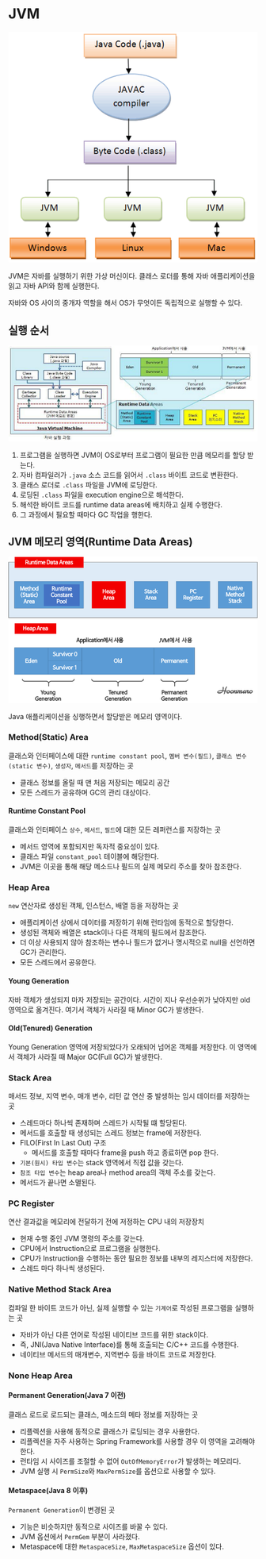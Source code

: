 # JVM

![](../../.gitbook/assets/interview/jvm-and-java/26151B3C59535FCD2A.png)

JVM은 자바를 실행하기 위한 가상 머신이다. 클래스 로더를 통해 자바 애플리케이션을 읽고 자바 API와 함께 실행한다. 

자바와 OS 사이의 중개자 역할을 해서 OS가 무엇이든 독립적으로 실행할 수 있다.

## 실행 순서

![](../../.gitbook/assets/interview/jvm-and-java/2121BB33595349680D.png)

1. 프로그램을 실행하면 JVM이 OS로부터 프로그램이 필요한 만큼 메모리를 할당 받는다.
2. 자바 컴파일러가 `.java` 소스 코드를 읽어서 `.class` 바이트 코드로 변환한다.
3. 클래스 로더로 `.class` 파일을 JVM에 로딩한다.
4. 로딩된 `.class` 파일을 execution engine으로 해석한다.
5. 해석한 바이트 코드를 runtime data areas에 배치하고 실제 수행한다.
6. 그 과정에서 필요할 때마다 GC 작업을 행한다.

## JVM 메모리 영역(Runtime Data Areas)

![](../../.gitbook/assets/interview/jvm-and-java/2158C335595365922B.png)

Java 애플리케이션을 싱행하면서 할당받은 메모리 영역이다.

### Method(Static) Area

클래스와 인터페이스에 대한 `runtime constant pool`, `멤버 변수(필드)`, `클래스 변수(static 변수)`, `생성자`, `메서드`를 저장하는 곳

- 클래스 정보를 올릴 때 맨 처음 저장되는 메모리 공간
- 모든 스레드가 공유하며 GC의 관리 대상이다.

#### Runtime Constant Pool

클래스와 인터페이스 `상수`, `메서드`, `필드`에 대한 모든 레퍼런스를 저장하는 곳

- 메서드 영역에 포함되지만 독자적 중요성이 있다.
- 클래스 파일 `constant_pool` 테이블에 해당한다.
- JVM은 이곳을 통해 해당 메소드나 필드의 실제 메모리 주소를 찾아 참조한다.

### Heap Area

`new` 연산자로 생성된 객체, 인스턴스, 배열 등을 저장하는 곳

- 애플리케이션 상에서 데이터를 저장하기 위해 런타임에 동적으로 할당한다.
- 생성된 객체와 배열은 stack이나 다른 객체의 필드에서 참조한다.
- 더 이상 사용되지 않아 참조하는 변수나 필드가 없거나 명시적으로 null을 선언하면 GC가 관리한다.
- 모든 스레드에서 공유한다.

#### Young Generation

자바 객체가 생성되지 마자 저장되는 공간이다. 시간이 지나 우선순위가 낮아지만 old 영역으로 옮겨진다. 여기서 객체가 사라질 때 Minor GC가 발생한다.

#### Old(Tenured) Generation

Young Generation 영역에 저장되었다가 오래되어 넘어온 객체를 저장한다. 이 영역에서 객체가 사라질 때 Major GC(Full GC)가 발생한다.

### Stack Area

매서드 정보, 지역 변수, 매개 변수, 리턴 값  연산 중 발생하는 임시 데이터를 저장하는 곳

- 스레드마다 하나씩 존재하며 스레드가 시작될 떄 할당된다.
- 메서드를 호출할 때 생성되는 스레드 정보는 frame에 저장한다.
- FILO(First In Last Out) 구조
    - 메서드를 호출할 때마다 frame을 push 하고 종료하면 pop 한다.
- `기본(원시) 타입 변수`는 stack 영역에서 직접 값을 갖는다.
- `참조 타입 변수`는 heap area나 method area의 객체 주소를 갖는다.
- 메서드가 끝나면 소멸된다.

### PC Register

연산 결과값을 메모리에 전달하기 전에 저정하는 CPU 내의 저장장치

- 현재 수행 중인 JVM 명령의 주소를 갖는다.
- CPU에서 Instruction으로 프로그램을 실행한다.
- CPU가 Instruction을 수행하는 동안 필요한 정보를 내부의 레지스터에 저장한다.
- 스레드 마다 하나씩 생성된다.

### Native Method Stack Area

컴파일 한 바이트 코드가 아닌, 실제 실행할 수 있는 `기계어`로 작성된 프로그램을 실행하는 곳

- 자바가 아닌 다른 언어로 작성된 네이티브 코드를 위한 stack이다.
- 즉, JNI(Java Native Interface)를 통해 호출되는 C/C++ 코드를 수행한다.
- 네이티브 메서드의 매개변수, 지역변수 등을 바이트 코드로 저장한다.

### None Heap Area
#### Permanent Generation(Java 7 이전)

클래스 로드로 로드되는 클래스, 메소드의 메타 정보를 저장하는 곳

- 리플렉션을 사용해 동적으로 클래스가 로딩되는 경우 사용한다.
- 리플렉션을 자주 사용하는 Spring Framework를 사용할 경우 이 영역을 고려해야 한다.
- 런타임 시 사이즈를 조절할 수 없어 `OutOfMemoryError`가 발생하는 메모리다.
- JVM 실행 시 `PermSize`와 `MaxPermSize`를 옵션으로 사용할 수 있다.

#### Metaspace(Java 8 이후)

`Permanent Generation`이 변경된 곳

- 기능은 비슷하지만 동적으로 사이즈를 바꿀 수 있다.
- JVM 옵션에서 `PermGem` 부분이 사라졌다.
- Metaspace에 대한 `MetaspaceSize`, `MaxMetaspaceSize` 옵션이 있다.